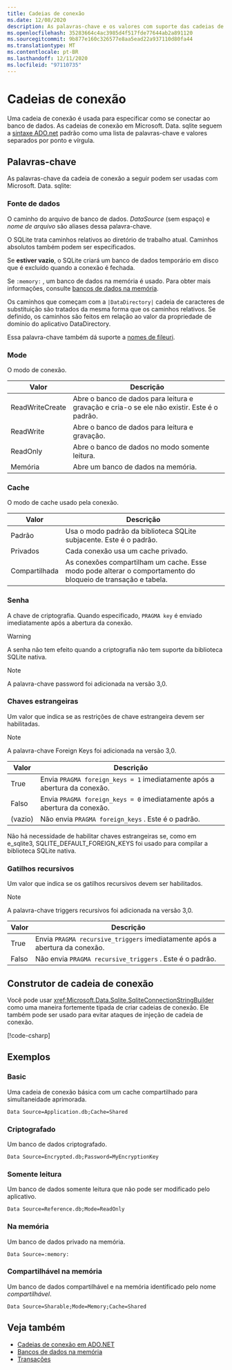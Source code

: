 ```yaml
---
title: Cadeias de conexão
ms.date: 12/08/2020
description: As palavras-chave e os valores com suporte das cadeias de conexão.
ms.openlocfilehash: 35283664c4ac3985d4f517fde77644ab2a891120
ms.sourcegitcommit: 9b877e160c326577e8aa5ead22a937110d80fa44
ms.translationtype: MT
ms.contentlocale: pt-BR
ms.lasthandoff: 12/11/2020
ms.locfileid: "97110735"
---
```

# <a name="connection-strings"></a>Cadeias de conexão

Uma cadeia de conexão é usada para especificar como se conectar ao banco de dados. As cadeias de conexão em Microsoft. Data. sqlite seguem a [sintaxe ADO.net](../../../framework/data/adonet/connection-strings.md) padrão como uma lista de palavras-chave e valores separados por ponto e vírgula.

## <a name="keywords"></a>Palavras-chave

As palavras-chave da cadeia de conexão a seguir podem ser usadas com Microsoft. Data. sqlite:

### <a name="data-source"></a>Fonte de dados

O caminho do arquivo de banco de dados. *DataSource* (sem espaço) e *nome de arquivo* são aliases dessa palavra-chave.

O SQLite trata caminhos relativos ao diretório de trabalho atual. Caminhos absolutos também podem ser especificados.

Se **estiver vazio**, o SQLite criará um banco de dados temporário em disco que é excluído quando a conexão é fechada.

Se `:memory:` , um banco de dados na memória é usado. Para obter mais informações, consulte [bancos de dados na memória](in-memory-databases.md).

Os caminhos que começam com a `|DataDirectory|` cadeia de caracteres de substituição são tratados da mesma forma que os caminhos relativos. Se definido, os caminhos são feitos em relação ao valor da propriedade de domínio do aplicativo DataDirectory.

Essa palavra-chave também dá suporte a [nomes de fileuri](https://www.sqlite.org/uri.html).

### <a name="mode"></a>Mode

O modo de conexão.

| Valor           | Descrição                                                                                        |
| --------------- | -------------------------------------------------------------------------------------------------- |
| ReadWriteCreate | Abre o banco de dados para leitura e gravação e cria-o se ele não existir. Este é o padrão. |
| ReadWrite       | Abre o banco de dados para leitura e gravação.                                                        |
| ReadOnly        | Abre o banco de dados no modo somente leitura.                                                              |
| Memória          | Abre um banco de dados na memória.                                                                       |

### <a name="cache"></a>Cache

O modo de cache usado pela conexão.

| Valor   | Descrição                                                                                    |
| ------- | ---------------------------------------------------------------------------------------------- |
| Padrão | Usa o modo padrão da biblioteca SQLite subjacente. Este é o padrão.                   |
| Privados | Cada conexão usa um cache privado.                                                          |
| Compartilhada  | As conexões compartilham um cache. Esse modo pode alterar o comportamento do bloqueio de transação e tabela. |

### <a name="password"></a>Senha

A chave de criptografia. Quando especificado, `PRAGMA key` é enviado imediatamente após a abertura da conexão.

> [!WARNING]
> A senha não tem efeito quando a criptografia não tem suporte da biblioteca SQLite nativa.

> [!NOTE]
> A palavra-chave password foi adicionada na versão 3,0.

### <a name="foreign-keys"></a>Chaves estrangeiras

Um valor que indica se as restrições de chave estrangeira devem ser habilitadas.

> [!NOTE]
> A palavra-chave Foreign Keys foi adicionada na versão 3,0.

| Valor   | Descrição
| ------- | --- |
| True    | Envia `PRAGMA foreign_keys = 1` imediatamente após a abertura da conexão.
| Falso   | Envia `PRAGMA foreign_keys = 0` imediatamente após a abertura da conexão.
| (vazio) | Não envia `PRAGMA foreign_keys` . Este é o padrão. |

Não há necessidade de habilitar chaves estrangeiras se, como em e_sqlite3, SQLITE_DEFAULT_FOREIGN_KEYS foi usado para compilar a biblioteca SQLite nativa.

### <a name="recursive-triggers"></a>Gatilhos recursivos

Um valor que indica se os gatilhos recursivos devem ser habilitados.

> [!NOTE]
> A palavra-chave triggers recursivos foi adicionada na versão 3,0.

| Valor | Descrição                                                                 |
| ----- | --------------------------------------------------------------------------- |
| True  | Envia `PRAGMA recursive_triggers` imediatamente após a abertura da conexão. |
| Falso | Não envia `PRAGMA recursive_triggers` . Este é o padrão.              |

## <a name="connection-string-builder"></a>Construtor de cadeia de conexão

Você pode usar <xref:Microsoft.Data.Sqlite.SqliteConnectionStringBuilder> como uma maneira fortemente tipada de criar cadeias de conexão. Ele também pode ser usado para evitar ataques de injeção de cadeia de conexão.

[!code-csharp[](../../../../samples/snippets/standard/data/sqlite/EncryptionSample/Program.cs?name=snippet_ConnectionStringBuilder)]

## <a name="examples"></a>Exemplos

### <a name="basic"></a>Basic

Uma cadeia de conexão básica com um cache compartilhado para simultaneidade aprimorada.

```connectionstring
Data Source=Application.db;Cache=Shared
```

### <a name="encrypted"></a>Criptografado

Um banco de dados criptografado.

```connectionstring
Data Source=Encrypted.db;Password=MyEncryptionKey
```

### <a name="read-only"></a>Somente leitura

Um banco de dados somente leitura que não pode ser modificado pelo aplicativo.

```connectionstring
Data Source=Reference.db;Mode=ReadOnly
```

### <a name="in-memory"></a>Na memória

Um banco de dados privado na memória.

```connectionstring
Data Source=:memory:
```

### <a name="sharable-in-memory"></a>Compartilhável na memória

Um banco de dados compartilhável e na memória identificado pelo nome *compartilhável*.

```connectionstring
Data Source=Sharable;Mode=Memory;Cache=Shared
```

## <a name="see-also"></a>Veja também

* [Cadeias de conexão em ADO.NET](../../../framework/data/adonet/connection-strings.md)
* [Bancos de dados na memória](in-memory-databases.md)
* [Transações](transactions.md)
